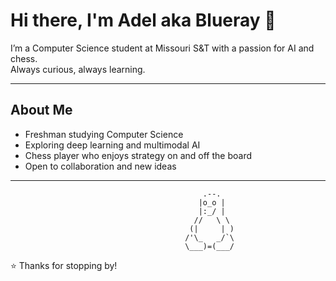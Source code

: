 # Hi there, I'm Adel aka Blueray 👋

I’m a Computer Science student at Missouri S&T with a passion for AI and chess.  
Always curious, always learning.  

---

## About Me
- Freshman studying Computer Science  
- Exploring deep learning and multimodal AI  
- Chess player who enjoys strategy on and off the board  
- Open to collaboration and new ideas  

---

                                               .--.
                                              |o_o |
                                              |:_/ |
                                             //   \ \
                                            (|     | )
                                           /'\_   _/`\
                                           \___)=(___/

⭐️ Thanks for stopping by!
